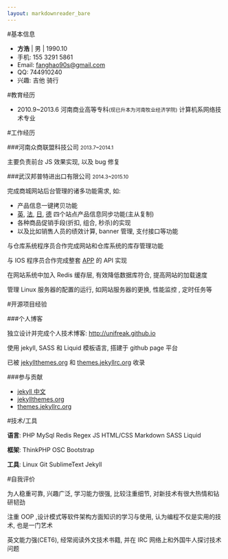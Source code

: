 ```yaml
---
layout: markdownreader_bare
---
```

#基本信息

- **方浩** | 男 | 1990.10
- 手机: 155 3291 5861
- Email: fanghao90s@gmail.com
- QQ: 744910240
- 兴趣: 吉他 骑行

#教育经历

- 2010.9~2013.6 河南商业高等专科<small>(现已升本为河南牧业经济学院)</small> 计算机系网络技术专业

#工作经历

###河南众商联盟科技公司 <small>2013.7~2014.1</small>

主要负责前台  JS 效果实现, 以及 bug 修复

###武汉邦普特进出口有限公司 <small>2014.3~2015.10</small>

完成商城网站后台管理的诸多功能需求, 如:

- 产品信息一键拷贝功能
- [英][en], [法][fr], [日][jp], [德][de] 四个站点产品信息同步功能(主从复制)
- 各种商品促销手段(折扣, 组合, 秒杀)的实现
- 以及比如销售人员的绩效计算, banner 管理, 支付接口等功能

与仓库系统程序员合作完成网站和仓库系统的库存管理功能

与 IOS 程序员合作完成整套 [APP][app] 的 API 实现

在网站系统中加入 Redis 缓存层, 有效降低数据库符合, 提高网站的加载速度

管理  Linux 服务器的配置的运行, 如网站服务器的更换, 性能监控 , 定时任务等

#开源项目经验

###个人博客 

独立设计并完成个人技术博客: http://unifreak.github.io

使用 jekyll, SASS 和 Liquid 模板语言, 搭建于 github page 平台

已被 [jekyllthemes.org][jekyllthemes] 和 [themes.jekyllrc.org][jekyllrc] 收录

###参与贡献

- [jekyll 中文][jekyllCn]
- [jekyllthemes.org][jekyllthemes]
- [themes.jekyllrc.org][jekyllrc]

#技术/工具

**语言**: PHP MySql Redis Regex JS HTML/CSS Markdown SASS Liquid

**框架**: ThinkPHP OSC Bootstrap

**工具**: Linux Git SublimeText Jekyll

#自我评价

为人稳重可靠, 兴趣广泛, 学习能力很强, 比较注重细节, 对新技术有很大热情和钻研韧劲

注重 OOP ,设计模式等软件架构方面知识的学习与使用, 认为编程不仅是实用的技术, 也是一门艺术

英文能力强(CET6), 经常阅读外文技术书籍, 并在 IRC 网络上和外国牛人探讨技术问题


[en]: http://bornprettystore.com
[fr]: http://neejolie.fr
[jp]: http://harunouta.com
[de]: http://nurbesten.de
[app]: https://itunes.apple.com/us/app/born-pretty/id986675944?mt=8
[jekyllCn]: http://jekyllcn.com
[jekyllthemes]: http://jekyllthemes.org
[jekyllrc]: http://themes.jekyllrc.org